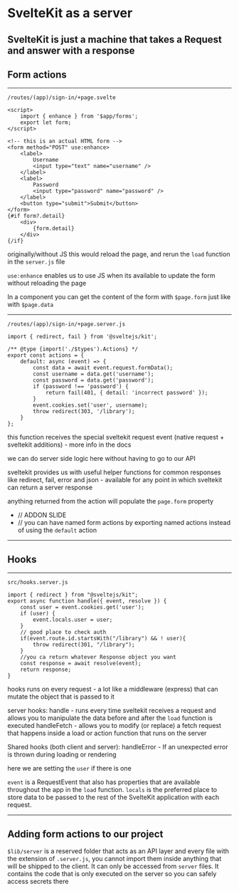 # SvelteKit as a server
SvelteKit is just a machine that takes a Request and answer with a response
---
## Form actions

---
	/routes/(app)/sign-in/+page.svelte
```
<script>
	import { enhance } from '$app/forms';
	export let form;
</script>

<!-- this is an actual HTML form -->
<form method="POST" use:enhance>
	<label>
		Username
		<input type="text" name="username" />
	</label>
	<label>
		Password
		<input type="password" name="password" />
	</label>
	<button type="submit">Submit</button>
</form>
{#if form?.detail}
	<div>
		{form.detail}
	</div>
{/if}
```

originally/without JS this would reload the page, and rerun the `load` function in the `server.js` file

`use:enhance` enables us to use JS when its available to update the form without reloading the page

In a component you can get the content of the form with `$page.form` just like with `$page.data`

---
	/routes/(app)/sign-in/+page.server.js
```
import { redirect, fail } from '@sveltejs/kit';

/** @type {import('./$types').Actions} */
export const actions = {
	default: async (event) => {
		const data = await event.request.formData();
		const username = data.get('username');
		const password = data.get('password');
		if (password !== 'password') {
			return fail(401, { detail: 'incorrect password' });
		}
		event.cookies.set('user', username);
		throw redirect(303, '/library');
	}
};
```
this function receives the special sveltekit request event (native request + sveltekit additions) - more info in the docs

we can do server side logic here without having to go to our API

sveltekit provides us with useful helper functions for common responses like redirect, fail, error and json - available for any point in which sveltekit can return a server response

anything returned from the action will populate the `page.form` property

- // ADDON SLIDE
- // you can have named form actions by exporting named actions instead of using the `default` action

---
## Hooks

---
	src/hooks.server.js
```
import { redirect } from "@sveltejs/kit";
export async function handle({ event, resolve }) {
	const user = event.cookies.get('user');
	if (user) {
		event.locals.user = user;
	}
	// good place to check auth
	if(event.route.id.startsWith("/library") && ! user){
		throw redirect(301, "/library");
	}
	//you ca return whatever Response object you want
	const response = await resolve(event);
	return response;
}
```

hooks runs on every request - a lot like a middleware (express) that can mutate the object that is passed to it

server hooks:
handle - runs every time sveltekit receives a request and allows you to manipulate the data before and after the `load` function is executed
handleFetch - allows you to modify (or replace) a fetch request that happens inside a load or action function that runs on the server

Shared hooks (both client and server):
handleError - If an unexpected error is thrown during loading or rendering

here we are setting the `user` if there is one

`event` is a RequestEvent that also has properties that are available throughout the app in the `load` function. `locals` is the preferred place to store data to be passed to the rest of the SvelteKit application with each request.

---

## Adding form actions to our project

`$lib/server` is a reserved folder that acts as an API layer and every file with the extension of `.server.js`, you cannot import them inside anything that will be shipped to the client. It can only be accessed from `server` files. It contains the code that is only executed on the server so you can safely access secrets there
